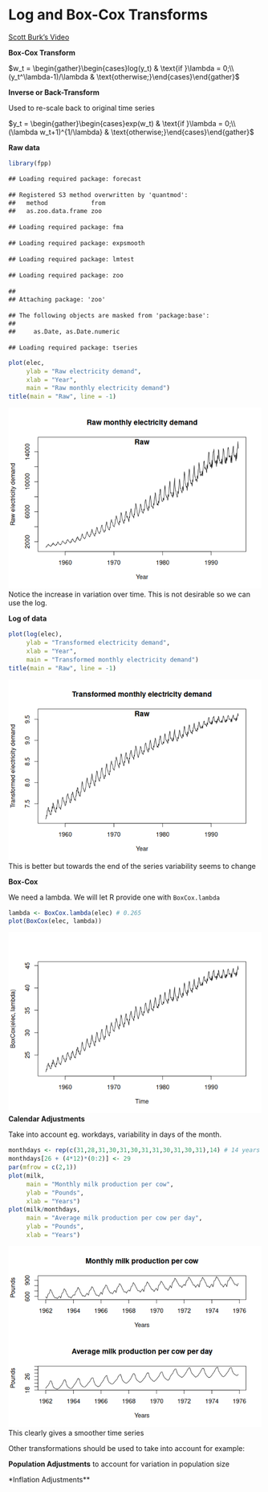 Log and Box-Cox Transforms
================

[Scott Burk’s
Video](https://www.youtube.com/watch?v=HzjolWoxjPI&list=PLX-TyAzMwGs-I3i5uiCin37VFMSy4c50F&index=4)

**Box-Cox Transform**

$w_t = \begin{gather}\begin{cases}log(y_t) & \text{if  }\lambda = 0;\\(y_t^\lambda-1)/\lambda & \text{otherwise;}\end{cases}\end{gather}$

**Inverse or Back-Transform**

Used to re-scale back to original time series

$y_t = \begin{gather}\begin{cases}exp(w_t) & \text{if  }\lambda = 0;\\(\lambda w_t+1)^{1/\lambda} & \text{otherwise;}\end{cases}\end{gather}$

**Raw data**

``` r
library(fpp)
```

    ## Loading required package: forecast

    ## Registered S3 method overwritten by 'quantmod':
    ##   method            from
    ##   as.zoo.data.frame zoo

    ## Loading required package: fma

    ## Loading required package: expsmooth

    ## Loading required package: lmtest

    ## Loading required package: zoo

    ## 
    ## Attaching package: 'zoo'

    ## The following objects are masked from 'package:base':
    ## 
    ##     as.Date, as.Date.numeric

    ## Loading required package: tseries

``` r
plot(elec,
     ylab = "Raw electricity demand",
     xlab = "Year",
     main = "Raw monthly electricity demand")
title(main = "Raw", line = -1)
```

![](04Transformations_files/figure-gfm/unnamed-chunk-1-1.png)<!-- -->
Notice the increase in variation over time. This is not desirable so we
can use the log.

**Log of data**

``` r
plot(log(elec),
     ylab = "Transformed electricity demand",
     xlab = "Year",
     main = "Transformed monthly electricity demand")
title(main = "Raw", line = -1)
```

![](04Transformations_files/figure-gfm/unnamed-chunk-2-1.png)<!-- -->
This is better but towards the end of the series variability seems to
change

**Box-Cox**

We need a lambda. We will let R provide one with `BoxCox.lambda`

``` r
lambda <- BoxCox.lambda(elec) # 0.265
plot(BoxCox(elec, lambda))
```

![](04Transformations_files/figure-gfm/unnamed-chunk-3-1.png)<!-- -->
**Calendar Adjustments**

Take into account eg. workdays, variability in days of the month.

``` r
monthdays <- rep(c(31,28,31,30,31,30,31,31,30,31,30,31),14) # 14 years of data
monthdays[26 + (4*12)*(0:2)] <- 29
par(mfrow = c(2,1))
plot(milk,
     main = "Monthly milk production per cow",
     ylab = "Pounds",
     xlab = "Years")
plot(milk/monthdays,
     main = "Average milk production per cow per day",
     ylab = "Pounds",
     xlab = "Years")
```

![](04Transformations_files/figure-gfm/unnamed-chunk-4-1.png)<!-- -->
This clearly gives a smoother time series

Other transformations should be used to take into account for example:

**Population Adjustments** to account for variation in population size

\*Inflation Adjustments\*\*
